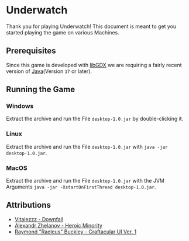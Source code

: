 # Underwatch

Thank you for playing Underwatch!
This document is meant to get you started playing the game on various Machines.

## Prerequisites

Since this game is developed with [libGDX](https://libgdx.com/) we are requiring a fairly recent version of
[Java](https://www.java.com/en/)(Version `17` or later).

## Running the Game

### Windows

Extract the archive and run the File `desktop-1.0.jar` by double-clicking it.

### Linux

Extract the archive and run the File `desktop-1.0.jar` with `java -jar desktop-1.0.jar`.

### MacOS

Extract the archive and run the File `desktop-1.0.jar` with the JVM Arguments 
`java -jar -XstartOnFirstThread desktop-1.0.jar`.

## Attributions

- [Vitalezzz - Downfall](https://opengameart.org/users/vitalezzz)
- [Alexandr Zhelanov - Heroic Minority](https://opengameart.org/content/heroic-minority)
- [Raymond "Raeleus" Buckley - Craftacular UI Ver. 1](https://ray3k.wordpress.com/craftacular-ui-skin-for-libgdx/)

<!--To consider https://opengameart.org/content/5-chiptunes-action (in game?),-->
